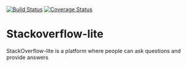 [![Build Status](https://travis-ci.org/Gidraf/Stackoverflow-lite.svg?branch=get_questions)](https://travis-ci.org/Gidraf/Stackoverflow-lite)
[![Coverage Status](https://coveralls.io/repos/github/Gidraf/Stackoverflow-lite/badge.svg?branch=master)](https://coveralls.io/github/Gidraf/Stackoverflow-lite?branch=development)

# Stackoverflow-lite
StackOverflow-lite is a platform where people can ask questions and provide answers

